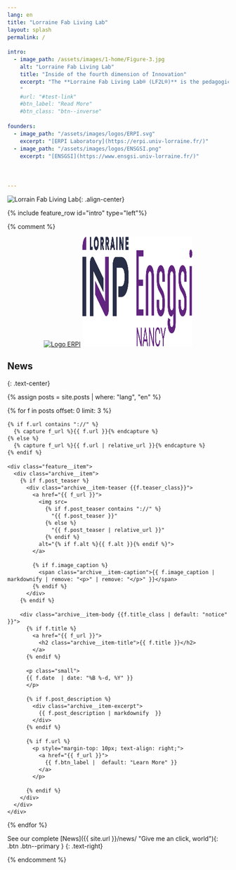```yaml
---
lang: en
title: "Lorraine Fab Living Lab"
layout: splash
permalink: /

intro:
  - image_path: /assets/images/1-home/Figure-3.jpg
    alt: "Lorraine Fab Living Lab"
    title: "Inside of the fourth dimension of Innovation"
    excerpt: "The **Lorraine Fab Living Lab® (LF2L®)** is the pedagogical support of the [ENSGSI School](https://ensgsi.univ-lorraine.fr/) and the research platform of the [ERPI Laboratory](https://erpi.univ-lorraine.fr/) dedicated to the prospective assessment of innovative usages. It supports the creation and achievement of results through an established process based on the usage paradigm  bringing together in the same space complementary advanced tools.  The originality of the LF2L® is to be able to welcome, support and associate different communities (citizen users, entrepreneurs, researchers, etc.) using a conceptual  framework of LF2L taking into consideration the 2D (concept), 3D (object), 4D (evolution scenarios) approaches involving the different type of stakeholders in order to have a foresight usage evaluation of a new concept, technology or project. This approach is useful to accelerate the deployment of industrial or urban demonstrators.
    "
    #url: "#test-link"
    #btn_label: "Read More"
    #btn_class: "btn--inverse"

founders:
  - image_path: "/assets/images/logos/ERPI.svg"
    excerpt: "[ERPI Laboratory](https://erpi.univ-lorraine.fr/)"    
  - image_path: "/assets/images/logos/ENSGSI.png"    
    excerpt: "[ENSGSI](https://www.ensgsi.univ-lorraine.fr/)"



---
```


![Lorrain Fab Living Lab](/assets/images/1-home/presentation/Logo-LF2L.jpg){: .align-center}

{% include feature_row id="intro" type="left"%}


{% comment %}

<center><a href="https://erpi.univ-lorraine.fr/"><img src="/assets/images/2-concept/partners-chartes/ERPI.jpg" height="250" width="250" title="ERPI Laboratory" alt="Logo ERPI"></a>
<a href="https://www.ensgsi.univ-lorraine.fr/"><img src="/assets/images/logos/ENSGSI.png" height="250" width="250" title="ENSGSI" alt="Logo ENSGSI"></a></center>







## News
{: .text-center}

{% assign posts = site.posts | where: "lang", "en"  %}

<div class="feature__wrapper">

{% for f in posts offset: 0 limit: 3 %}


<!-- * {{ f.date  | date: "%B %-d, %Y" }}: [{{f.title}}]({{f.url}}) -->

    {% if f.url contains "://" %}
      {% capture f_url %}{{ f.url }}{% endcapture %}
    {% else %}
      {% capture f_url %}{{ f.url | relative_url }}{% endcapture %}
    {% endif %}

    <div class="feature__item">
      <div class="archive__item">
        {% if f.post_teaser %}
          <div class="archive__item-teaser {{f.teaser_class}}">
            <a href="{{ f_url }}">
              <img src=
                {% if f.post_teaser contains "://" %}
                  "{{ f.post_teaser }}"
                {% else %}
                  "{{ f.post_teaser | relative_url }}"
                {% endif %}
              alt="{% if f.alt %}{{ f.alt }}{% endif %}">
            </a>

            {% if f.image_caption %}
              <span class="archive__item-caption">{{ f.image_caption | markdownify | remove: "<p>" | remove: "</p>" }}</span>
            {% endif %}
          </div>
        {% endif %}

        <div class="archive__item-body {{f.title_class | default: "notice" }}">
          {% if f.title %}
            <a href="{{ f_url }}">
              <h2 class="archive__item-title">{{ f.title }}</h2>
            </a>            
          {% endif %}

          <p class="small">
          {{ f.date  | date: "%B %-d, %Y" }}
          </p>

          {% if f.post_description %}
            <div class="archive__item-excerpt">
              {{ f.post_description | markdownify  }}
            </div>
          {% endif %}

          {% if f.url %}
            <p style="margin-top: 10px; text-align: right;">
              <a href="{{ f_url }}">
                {{ f.btn_label |  default: "Learn More" }}
              </a>
            </p>

          {% endif %}
        </div>
      </div>
    </div>
  {% endfor %}

</div>

See our complete
[News]({{ site.url }}/news/ "Give me an click, world"){: .btn .btn--primary }
{: .text-right}


{% endcomment %}
